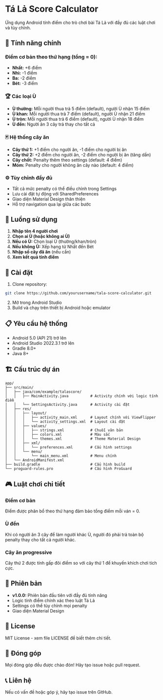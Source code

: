 # Tá Lả Score Calculator

Ứng dụng Android tính điểm cho trò chơi bài Tá Lả với đầy đủ các luật chơi và tùy chỉnh.

## 🎯 Tính năng chính

### Điểm cơ bản theo thứ hạng (tổng = 0):
- **Nhất:** +6 điểm
- **Nhì:** -1 điểm  
- **Ba:** -2 điểm
- **Bét:** -3 điểm

### 🏆 Các loại Ù
- **Ù thường:** Mỗi người thua trả 5 điểm (default), người Ù nhận 15 điểm
- **Ù khan:** Mỗi người thua trả 7 điểm (default), người Ù nhận 21 điểm
- **Ù tròn:** Mỗi người thua trả 6 điểm (default), người Ù nhận 18 điểm
- **Ù đền:** Người ăn 3 cây trả thay cho tất cả

### 🃏 Hệ thống cây ăn
- **Cây thứ 1:** +1 điểm cho người ăn, -1 điểm cho người bị ăn
- **Cây thứ 2:** +2 điểm cho người ăn, -2 điểm cho người bị ăn (tăng dần)
- **Cây chốt:** Penalty thêm theo settings (default: 4 điểm)
- **Móm:** Penalty cho người không ăn cây nào (default: 4 điểm)

### ⚙️ Tùy chỉnh đầy đủ
- Tất cả mức penalty có thể điều chỉnh trong Settings
- Lưu cài đặt tự động với SharedPreferences
- Giao diện Material Design thân thiện
- Hỗ trợ navigation qua lại giữa các bước

## 📱 Luồng sử dụng

1. **Nhập tên 4 người chơi**
2. **Chọn ai Ù (hoặc không ai Ù)**
3. **Nếu có Ù:** Chọn loại Ù (thường/khan/tròn)
4. **Nếu không Ù:** Xếp hạng từ Nhất đến Bét
5. **Nhập số cây đã ăn** (nếu cần)
6. **Xem kết quả tính điểm**

## 🔧 Cài đặt

1. Clone repository:
```bash
git clone https://github.com/yourusername/tala-score-calculator.git
```

2. Mở trong Android Studio
3. Build và chạy trên thiết bị Android hoặc emulator

## 📋 Yêu cầu hệ thống

- Android 5.0 (API 21) trở lên
- Android Studio 2022.3.1 trở lên
- Gradle 8.0+
- Java 8+

## 🏗️ Cấu trúc dự án

```
app/
├── src/main/
│   ├── java/com/example/talascore/
│   │   ├── MainActivity.java          # Activity chính với logic tính điểm
│   │   └── SettingsActivity.java      # Activity cài đặt
│   ├── res/
│   │   ├── layout/
│   │   │   ├── activity_main.xml      # Layout chính với ViewFlipper
│   │   │   └── activity_settings.xml  # Layout cài đặt
│   │   ├── values/
│   │   │   ├── strings.xml            # Chuỗi văn bản
│   │   │   ├── colors.xml             # Màu sắc
│   │   │   └── themes.xml             # Theme Material Design
│   │   ├── xml/
│   │   │   └── preferences.xml        # Cấu hình settings
│   │   └── menu/
│   │       └── main_menu.xml          # Menu chính
│   └── AndroidManifest.xml
├── build.gradle                       # Cấu hình build
└── proguard-rules.pro                 # Cấu hình ProGuard
```

## 🎮 Luật chơi chi tiết

### Điểm cơ bản
Điểm được phân bổ theo thứ hạng đảm bảo tổng điểm mỗi ván = 0.

### Ù đền
Khi có người ăn 3 cây để làm người khác Ù, người đó phải trả toàn bộ penalty thay cho tất cả người khác.

### Cây ăn progressive
Cây thứ 2 được tính gấp đôi điểm so với cây thứ 1 để khuyến khích chơi tích cực.

## 🚀 Phiên bản

- **v1.0.0:** Phiên bản đầu tiên với đầy đủ tính năng
- Logic tính điểm chính xác theo luật Tá Lả
- Settings có thể tùy chỉnh mọi penalty
- Giao diện Material Design

## 📄 License

MIT License - xem file LICENSE để biết thêm chi tiết.

## 🤝 Đóng góp

Mọi đóng góp đều được chào đón! Hãy tạo issue hoặc pull request.

## 📞 Liên hệ

Nếu có vấn đề hoặc góp ý, hãy tạo issue trên GitHub.
